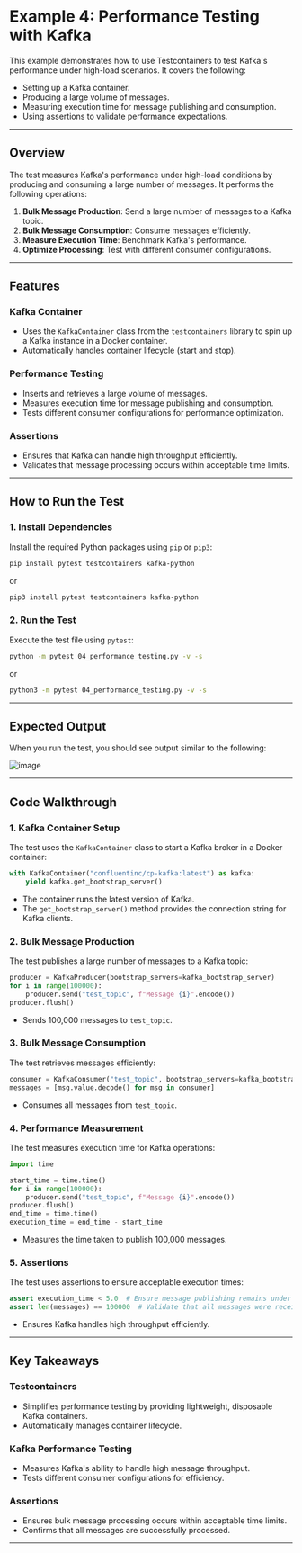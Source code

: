 # Example 4: Performance Testing with Kafka

This example demonstrates how to use Testcontainers to test Kafka's performance under high-load scenarios. It covers the following:

- Setting up a Kafka container.
- Producing a large volume of messages.
- Measuring execution time for message publishing and consumption.
- Using assertions to validate performance expectations.

---

## Overview

The test measures Kafka's performance under high-load conditions by producing and consuming a large number of messages. It performs the following operations:

1. **Bulk Message Production**: Send a large number of messages to a Kafka topic.
2. **Bulk Message Consumption**: Consume messages efficiently.
3. **Measure Execution Time**: Benchmark Kafka's performance.
4. **Optimize Processing**: Test with different consumer configurations.

---

## Features

### Kafka Container

- Uses the `KafkaContainer` class from the `testcontainers` library to spin up a Kafka instance in a Docker container.
- Automatically handles container lifecycle (start and stop).

### Performance Testing

- Inserts and retrieves a large volume of messages.
- Measures execution time for message publishing and consumption.
- Tests different consumer configurations for performance optimization.

### Assertions

- Ensures that Kafka can handle high throughput efficiently.
- Validates that message processing occurs within acceptable time limits.

---

## How to Run the Test

### 1. Install Dependencies

Install the required Python packages using `pip` or `pip3`:

```bash
pip install pytest testcontainers kafka-python
```

or

```bash
pip3 install pytest testcontainers kafka-python
```

### 2. Run the Test

Execute the test file using `pytest`:

```bash
python -m pytest 04_performance_testing.py -v -s
```

or

```bash
python3 -m pytest 04_performance_testing.py -v -s
```

---

## Expected Output

When you run the test, you should see output similar to the following:

![image](https://github.com/user-attachments/assets/725e9979-685c-4073-80b1-fb466cb427b3)

---

## Code Walkthrough

### 1. Kafka Container Setup

The test uses the `KafkaContainer` class to start a Kafka broker in a Docker container:

```python
with KafkaContainer("confluentinc/cp-kafka:latest") as kafka:
    yield kafka.get_bootstrap_server()
```

- The container runs the latest version of Kafka.
- The `get_bootstrap_server()` method provides the connection string for Kafka clients.

### 2. Bulk Message Production

The test publishes a large number of messages to a Kafka topic:

```python
producer = KafkaProducer(bootstrap_servers=kafka_bootstrap_server)
for i in range(100000):
    producer.send("test_topic", f"Message {i}".encode())
producer.flush()
```

- Sends 100,000 messages to `test_topic`.

### 3. Bulk Message Consumption

The test retrieves messages efficiently:

```python
consumer = KafkaConsumer("test_topic", bootstrap_servers=kafka_bootstrap_server, auto_offset_reset="earliest")
messages = [msg.value.decode() for msg in consumer]
```

- Consumes all messages from `test_topic`.

### 4. Performance Measurement

The test measures execution time for Kafka operations:

```python
import time

start_time = time.time()
for i in range(100000):
    producer.send("test_topic", f"Message {i}".encode())
producer.flush()
end_time = time.time()
execution_time = end_time - start_time
```

- Measures the time taken to publish 100,000 messages.

### 5. Assertions

The test uses assertions to ensure acceptable execution times:

```python
assert execution_time < 5.0  # Ensure message publishing remains under 5 seconds
assert len(messages) == 100000  # Validate that all messages were received
```

- Ensures Kafka handles high throughput efficiently.

---

## Key Takeaways

### Testcontainers

- Simplifies performance testing by providing lightweight, disposable Kafka containers.
- Automatically manages container lifecycle.

### Kafka Performance Testing

- Measures Kafka's ability to handle high message throughput.
- Tests different consumer configurations for efficiency.

### Assertions

- Ensures bulk message processing occurs within acceptable time limits.
- Confirms that all messages are successfully processed.

---

